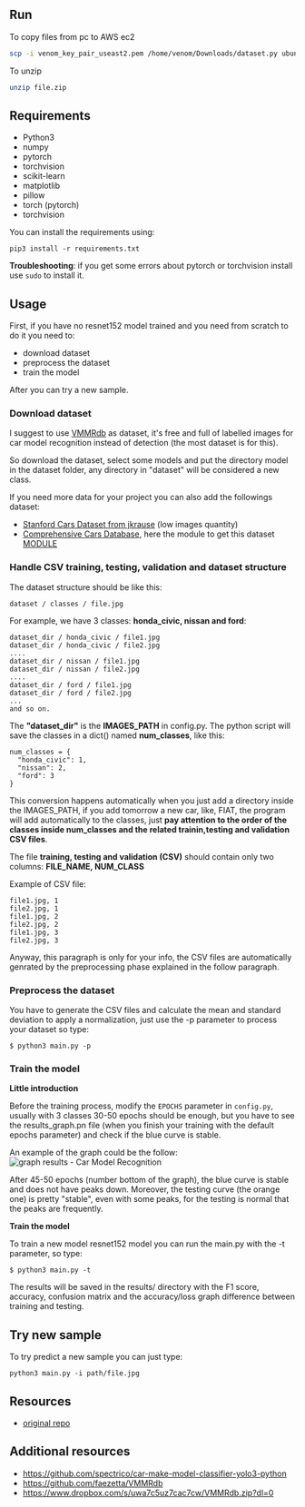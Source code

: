 ## Run

To copy files from pc to AWS ec2
```bash
scp -i venom_key_pair_useast2.pem /home/venom/Downloads/dataset.py ubuntu@ec2-3-15-152-93.us-east-2.compute.amazonaws.com:~/car_make_model_train/
```

To unzip 
```bash
unzip file.zip
```

## Requirements
- Python3
- numpy
- pytorch
- torchvision
- scikit-learn
- matplotlib
- pillow
- torch (pytorch)
- torchvision

You can install the requirements using:
```
pip3 install -r requirements.txt
```

**Troubleshooting**: if you get some errors about pytorch or torchvision install use `sudo` to install it.

## Usage

First, if you have no resnet152 model trained and you need from scratch to do it you need to:

- download dataset
- preprocess the dataset
- train the model

After you can try a new sample.

### Download dataset

I suggest to use [VMMRdb](http://vmmrdb.cecsresearch.org/) as dataset, it's free and full of labelled images for car model recognition instead of detection (the most dataset is for this).

So download the dataset, select some models and put the directory model in the dataset folder, any directory in "dataset" will be considered a new class.

If you need more data for your project you can also add the followings dataset:
- [Stanford Cars Dataset from jkrause](https://ai.stanford.edu/~jkrause/cars/car_dataset.html) (low images quantity)
- [Comprehensive Cars Database](http://mmlab.ie.cuhk.edu.hk/datasets/comp_cars/), here the module to get this dataset [MODULE](http://mmlab.ie.cuhk.edu.hk/datasets/comp_cars/agreement.pdf)

### Handle CSV training, testing, validation and dataset structure

The dataset structure should be like this:
```
dataset / classes / file.jpg
```

For example, we have 3 classes: **honda_civic, nissan and ford**:
```
dataset_dir / honda_civic / file1.jpg
dataset_dir / honda_civic / file2.jpg
....
dataset_dir / nissan / file1.jpg
dataset_dir / nissan / file2.jpg
....
dataset_dir / ford / file1.jpg
dataset_dir / ford / file2.jpg
...
and so on.
```

The **"dataset_dir"** is the **IMAGES_PATH** in config.py.
The python script will save the classes in a  dict() named **num_classes**, like this:
```
num_classes = {
  "honda_civic": 1,
  "nissan": 2,
  "ford": 3
}
```

This conversion happens automatically when you just add a directory inside the IMAGES_PATH, if you add tomorrow a new car, like, FIAT, the program will add automatically to the classes, just **pay attention to the order of the classes inside num_classes and the related trainin,testing and validation CSV files**.

The file **training, testing and validation (CSV)** should contain only two columns:
**FILE_NAME, NUM_CLASS**

Example of CSV file:
```
file1.jpg, 1
file2.jpg, 1
file1.jpg, 2
file2.jpg, 2
file1.jpg, 3
file2.jpg, 3
```

Anyway, this paragraph is only for your info, the CSV files are automatically genrated by the preprocessing phase explained in the follow paragraph.


### Preprocess the dataset
You have to generate the CSV files and calculate the mean and standard deviation to apply a normalization, just use the -p parameter to process your dataset so type:

```
$ python3 main.py -p
```

### Train the model

**Little introduction**

Before the training process, modify the `EPOCHS` parameter in `config.py`, usually with 3 classes 30-50 epochs should be enough, but you have to see the results_graph.pn file (when you finish your training with the default epochs parameter) and check if the blue curve is stable.

An example of the graph could be the follow:
![graph results - Car Model Recognition](https://user-images.githubusercontent.com/519778/67412403-81fe5c00-f5bf-11e9-9bd1-e86251bb9a0c.png)

After 45-50 epochs (number bottom of the graph), the blue curve is stable and does not have peaks down.
Moreover, the testing curve (the orange one) is pretty "stable", even with some peaks, for the testing is normal that the peaks are frequently.

**Train the model**

To train a new model resnet152 model you can run the main.py with the -t parameter, so type:

```
$ python3 main.py -t
```

The results will be saved in the results/ directory with the F1 score, accuracy, confusion matrix and the accuracy/loss graph difference between training and testing.

## Try new sample

To try predict a new sample you can just type:
```
python3 main.py -i path/file.jpg
```

## Resources 

- [original repo](https://github.com/Helias/Car-Model-Recognition/blob/master/README.md)

## Additional resources 

- https://github.com/spectrico/car-make-model-classifier-yolo3-python
- https://github.com/faezetta/VMMRdb
- https://www.dropbox.com/s/uwa7c5uz7cac7cw/VMMRdb.zip?dl=0
